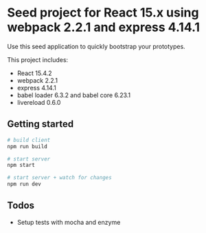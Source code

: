 # Seed project for React 15.x using webpack 2.2.1 and express 4.14.1

Use this seed application to quickly bootstrap your prototypes.

This project includes:
- React 15.4.2
- webpack 2.2.1
- express 4.14.1
- babel loader 6.3.2 and babel core 6.23.1
- livereload 0.6.0

## Getting started

```bash
# build client
npm run build

# start server
npm start

# start server + watch for changes
npm run dev
```

## Todos
- Setup tests with mocha and enzyme
